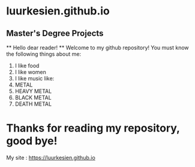 # luurkesien.github.io

## Master's Degree Projects

** Hello dear reader! **
Welcome to my github repository!
You must know the following things about me:
1. I like food
2. I like women
3. I like music like:
1. METAL
2. HEAVY METAL
3. BLACK METAL
4. DEATH METAL

# Thanks for reading my repository, good bye!

My site : https://luurkesien.github.io
